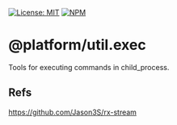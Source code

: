 [![License: MIT](https://img.shields.io/badge/License-MIT-blue.svg)](https://opensource.org/licenses/MIT)
[![NPM](https://img.shields.io/npm/v/@platform/util.exec.svg?colorB=blue&style=flat)](https://www.npmjs.com/package/@platform/util.exec)
# @platform/util.exec
Tools for executing commands in child_process.


## Refs
https://github.com/Jason3S/rx-stream